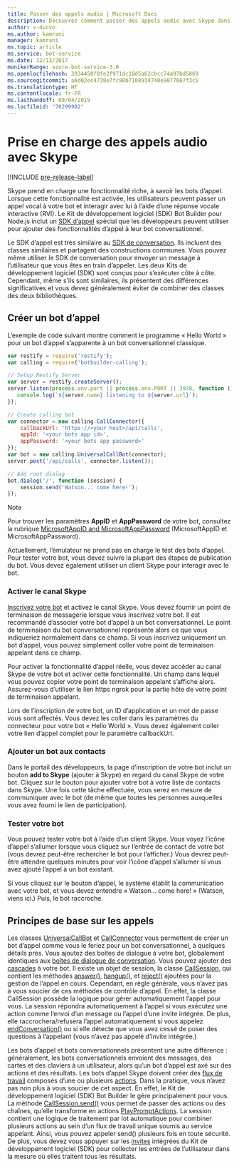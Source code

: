 ```yaml
---
title: Passer des appels audio | Microsoft Docs
description: Découvrez comment passer des appels audio avec Skype dans un bot à l’aide de Node.js.
author: v-ducvo
ms.author: kamrani
manager: kamrani
ms.topic: article
ms.service: bot-service
ms.date: 12/13/2017
monikerRange: azure-bot-service-3.0
ms.openlocfilehash: 3934450f8fe2f971dc18d5a62cbcc74a97bd5869
ms.sourcegitcommit: a6d02ec4738e7fc90b7108934740e9077667f3c5
ms.translationtype: HT
ms.contentlocale: fr-FR
ms.lasthandoff: 09/04/2019
ms.locfileid: "70299902"
---
```

# <a name="support-audio-calls-with-skype"></a>Prise en charge des appels audio avec Skype

[!INCLUDE [pre-release-label](../includes/pre-release-label-v3.md)]

Skype prend en charge une fonctionnalité riche, à savoir les bots d’appel.  Lorsque cette fonctionnalité est activée, les utilisateurs peuvent passer un appel vocal à votre bot et interagir avec lui à l’aide d’une réponse vocale interactive (RVI).  Le Kit de développement logiciel (SDK) Bot Builder pour Node.js inclut un [SDK d’appel][calling_sdk] spécial que les développeurs peuvent utiliser pour ajouter des fonctionnalités d’appel à leur bot conversationnel.   

Le SDK d’appel est très similaire au [SDK de conversation][chat_sdk]. Ils incluent des classes similaires et partagent des constructions communes. Vous pouvez même utiliser le SDK de conversation pour envoyer un message à l’utilisateur que vous êtes en train d’appeler.  Les deux Kits de développement logiciel (SDK) sont conçus pour s’exécuter côte à côte. Cependant, même s’ils sont similaires, ils présentent des différences significatives et vous devez généralement éviter de combiner des classes des deux bibliothèques.  

## <a name="create-a-calling-bot"></a>Créer un bot d’appel
L’exemple de code suivant montre comment le programme « Hello World » pour un bot d’appel s’apparente à un bot conversationnel classique. 

```javascript
var restify = require('restify');
var calling = require('botbuilder-calling');

// Setup Restify Server
var server = restify.createServer();
server.listen(process.env.port || process.env.PORT || 3978, function () {
   console.log(`${server.name} listening to ${server.url}`); 
});

// Create calling bot
var connector = new calling.CallConnector({
    callbackUrl: 'https://<your host>/api/calls',
    appId: '<your bots app id>',
    appPassword: '<your bots app password>'
});
var bot = new calling.UniversalCallBot(connector);
server.post('/api/calls', connector.listen());

// Add root dialog
bot.dialog('/', function (session) {
    session.send('Watson... come here!');
});
```

> [!NOTE]
> Pour trouver les paramètres **AppID** et **AppPassword** de votre bot, consultez la rubrique [MicrosoftAppID and MicrosoftAppPassword](~/bot-service-manage-overview.md#microsoftappid-and-microsoftapppassword) (MicrosoftAppID et MicrosoftAppPassword).

Actuellement, l’émulateur ne prend pas en charge le test des bots d’appel. Pour tester votre bot, vous devez suivre la plupart des étapes de publication du bot.  Vous devez également utiliser un client Skype pour interagir avec le bot. 

### <a name="enable-the-skype-channel"></a>Activer le canal Skype
[Inscrivez votre bot](../bot-service-quickstart-registration.md) et activez le canal Skype. Vous devez fournir un point de terminaison de messagerie lorsque vous inscrivez votre bot. Il est recommandé d’associer votre bot d’appel à un bot conversationnel. Le point de terminaison du bot conversationnel représente alors ce que vous indiqueriez normalement dans ce champ.  Si vous inscrivez uniquement un bot d’appel, vous pouvez simplement coller votre point de terminaison appelant dans ce champ.  

Pour activer la fonctionnalité d’appel réelle, vous devez accéder au canal Skype de votre bot et activer cette fonctionnalité. Un champ dans lequel vous pouvez copier votre point de terminaison appelant s’affiche alors. Assurez-vous d’utiliser le lien https ngrok pour la partie hôte de votre point de terminaison appelant.

Lors de l’inscription de votre bot, un ID d’application et un mot de passe vous sont affectés. Vous devez les coller dans les paramètres du connecteur pour votre bot « Hello World ». Vous devez également coller votre lien d’appel complet pour le paramètre callbackUrl.

### <a name="add-bot-to-contacts"></a>Ajouter un bot aux contacts
Dans le portail des développeurs, la page d’inscription de votre bot inclut un bouton **add to Skype** (ajouter à Skype) en regard du canal Skype de votre bot. Cliquez sur le bouton pour ajouter votre bot à votre liste de contacts dans Skype.  Une fois cette tâche effectuée, vous serez en mesure de communiquer avec le bot (de même que toutes les personnes auxquelles vous avez fourni le lien de participation).

### <a name="test-your-bot"></a>Tester votre bot
Vous pouvez tester votre bot à l’aide d’un client Skype. Vous voyez l’icône d’appel s’allumer lorsque vous cliquez sur l’entrée de contact de votre bot (vous devrez peut-être rechercher le bot pour l’afficher.)  Vous devrez peut-être attendre quelques minutes pour voir l’icône d’appel s’allumer si vous avez ajouté l’appel à un bot existant.  

Si vous cliquez sur le bouton d’appel, le système établit la communication avec votre bot, et vous devez entendre « Watson… come here! » (Watson, viens ici.) Puis, le bot raccroche.

## <a name="calling-basics"></a>Principes de base sur les appels
Les classes [UniversalCallBot](http://docs.botframework.com/node/builder/calling-reference/classes/_botbuilder_d_.universalcallbot) et [CallConnector](http://docs.botframework.com/node/builder/calling-reference/classes/_botbuilder_d_.callconnector) vous permettent de créer un bot d’appel comme vous le feriez pour un bot conversationnel, à quelques détails près. Vous ajoutez des boîtes de dialogue à votre bot, globalement identiques aux [boîtes de dialogue de conversation](bot-builder-nodejs-manage-conversation-flow.md). Vous pouvez ajouter des [cascades](bot-builder-nodejs-prompts.md) à votre bot. Il existe un objet de session, la classe [CallSession](http://docs.botframework.com/node/builder/calling-reference/classes/_botbuilder_d_.callsession), qui contient les méthodes [answer()](http://docs.botframework.com/node/builder/calling-reference/classes/_botbuilder_d_.callsession#answer), [hangup()](http://docs.botframework.com/node/builder/calling-reference/classes/_botbuilder_d_.callsession#hangup), et [reject()](http://docs.botframework.com/node/builder/calling-reference/classes/_botbuilder_d_.callsession#reject) ajoutées pour la gestion de l’appel en cours. Cependant, en règle générale, vous n’avez pas à vous soucier de ces méthodes de contrôle d’appel. En effet, la classe CallSession possède la logique pour gérer automatiquement l’appel pour vous. La session répondra automatiquement à l’appel si vous exécutez une action comme l’envoi d’un message ou l’appel d’une invite intégrée. De plus, elle raccrochera/refusera l’appel automatiquement si vous appelez [endConversation()](http://docs.botframework.com/node/builder/calling-reference/classes/_botbuilder_d_.callsession#endconversation) ou si elle détecte que vous avez cessé de poser des questions à l’appelant (vous n’avez pas appelé d’invite intégrée.)

Les bots d’appel et bots conversationnels présentent une autre différence : généralement, les bots conversationnels envoient des messages, des cartes et des claviers à un utilisateur, alors qu’un bot d’appel est axé sur des actions et des résultats. Les bots d’appel Skype doivent créer des [flux de travail](http://docs.botframework.com/node/builder/calling-reference/interfaces/_botbuilder_d_.iworkflow) composés d’une ou plusieurs [actions](http://docs.botframework.com/node/builder/calling-reference/interfaces/_botbuilder_d_.iaction).  Dans la pratique, vous n’avez pas non plus à vous soucier de cet aspect. En effet, le Kit de développement logiciel (SDK) Bot Builder le gère principalement pour vous. La méthode [CallSession.send()](http://docs.botframework.com/node/builder/calling-reference/classes/_botbuilder_d_.callsession#send) vous permet de passer des actions ou des chaînes, qu’elle transforme en actions [PlayPromptActions](http://docs.botframework.com/node/builder/calling-reference/classes/_botbuilder_d_.playpromptaction).  La session contient une logique de traitement par lot automatique pour combiner plusieurs actions au sein d’un flux de travail unique soumis au service appelant. Ainsi, vous pouvez appeler send() plusieurs fois en toute sécurité.  De plus, vous devez vous appuyer sur les [invites](bot-builder-nodejs-prompts.md) intégrées du Kit de développement logiciel (SDK) pour collecter les entrées de l’utilisateur dans la mesure où elles traitent tous les résultats.  

[calling_sdk]: http://docs.botframework.com/node/builder/calling-reference/modules/_botbuilder_d_
[chat_sdk]: http://docs.botframework.com/node/builder/chat-reference/modules/_botbuilder_d_
